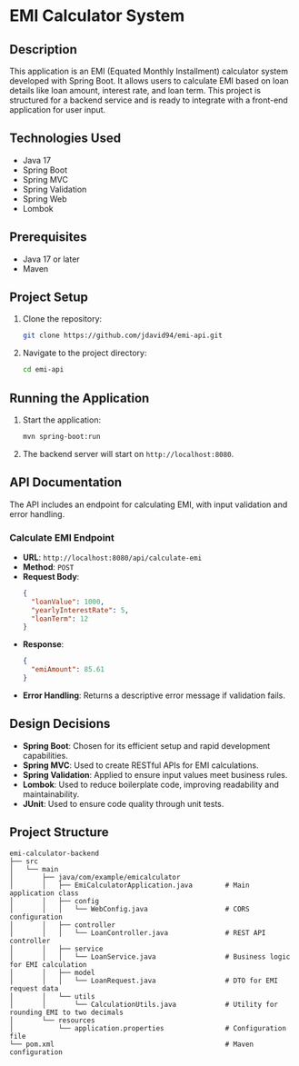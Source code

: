 # EMI Calculator System

## Description
This application is an EMI (Equated Monthly Installment) calculator system developed with Spring Boot. It allows users to calculate EMI based on loan details like loan amount, interest rate, and loan term. This project is structured for a backend service and is ready to integrate with a front-end application for user input.

## Technologies Used
- Java 17
- Spring Boot
- Spring MVC
- Spring Validation
- Spring Web
- Lombok

## Prerequisites
- Java 17 or later
- Maven

## Project Setup
1. Clone the repository:
    ```bash
    git clone https://github.com/jdavid94/emi-api.git
    ```
2. Navigate to the project directory:
    ```bash
    cd emi-api
    ```
## Running the Application
1. Start the application:
    ```bash
    mvn spring-boot:run
    ```
2. The backend server will start on `http://localhost:8080`.

## API Documentation
The API includes an endpoint for calculating EMI, with input validation and error handling.

### Calculate EMI Endpoint
- **URL**: `http://localhost:8080/api/calculate-emi`
- **Method**: `POST`
- **Request Body**:
    ```json
    {
      "loanValue": 1000,
      "yearlyInterestRate": 5,
      "loanTerm": 12
    }
    ```
- **Response**:
    ```json
    {
      "emiAmount": 85.61
    }
    ```
- **Error Handling**: Returns a descriptive error message if validation fails.

## Design Decisions
- **Spring Boot**: Chosen for its efficient setup and rapid development capabilities.
- **Spring MVC**: Used to create RESTful APIs for EMI calculations.
- **Spring Validation**: Applied to ensure input values meet business rules.
- **Lombok**: Used to reduce boilerplate code, improving readability and maintainability.
- **JUnit**: Used to ensure code quality through unit tests.

## Project Structure

```plaintext
emi-calculator-backend
├── src
│   └── main
│       ├── java/com/example/emicalculator
│       │   ├── EmiCalculatorApplication.java        # Main application class
│       │   ├── config
│       │   │   └── WebConfig.java                   # CORS configuration
│       │   ├── controller
│       │   │   └── LoanController.java              # REST API controller
│       │   ├── service
│       │   │   └── LoanService.java                 # Business logic for EMI calculation
│       │   ├── model
│       │   │   └── LoanRequest.java                 # DTO for EMI request data
│       │   └── utils
│       │       └── CalculationUtils.java            # Utility for rounding EMI to two decimals
│       └── resources
│           └── application.properties               # Configuration file
└── pom.xml                                          # Maven configuration
